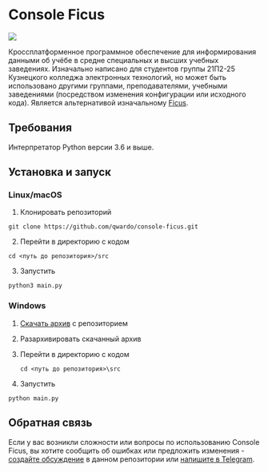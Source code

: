 # Console Ficus 
![](https://github.com/tpmax179/tpmax179.github.io/blob/main/icon.png?raw=true)

Кроссплатформенное программное обеспечение для информирования данными об учёбе в средне специальных и высших учебных заведениях. Изначально написано для студентов группы 21П2-25 Кузнецкого колледжа электронных технологий, но может быть использовано другими группами, преподавателями, учебными заведениями (посредством изменения конфигурации или исходного кода). Является альтернативой изначальному [Ficus](https://github.com/tpmax179/tpmax179.github.io).

## Требования
Интерпретатор Python версии 3.6 и выше.

## Установка и запуск
### Linux/macOS
1. Клонировать репозиторий
   
```git clone https://github.com/qwardo/console-ficus.git```

2. Перейти в директорию с кодом

```cd <путь до репозитория>/src```

3. Запустить

```python3 main.py```

### Windows
1. [Скачать архив](https://github.com/qwardo/console-ficus/archive/refs/heads/main.zip) с репозиторием

2. Разархивировать скачанный архив
   
3. Перейти в директорию с кодом
   
   ```cd <путь до репозитория>\src```

4. Запустить

```python main.py```

## Обратная связь
Если у вас возникли сложности или вопросы по использованию Console Ficus, вы хотите сообщить об ошибках или предложить изменения - [создайте обсуждение](https://github.com/qwardo/console-ficus/issues/new/choose) в данном репозитории или [напишите в Telegram](https://t.me/qqwardo).
